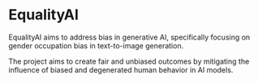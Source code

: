 # EqualityAI
EqualityAI aims to address bias in generative AI, specifically focusing on gender occupation bias in text-to-image generation.

The project aims to create fair and unbiased outcomes by mitigating the influence of biased and degenerated human behavior in AI models.

